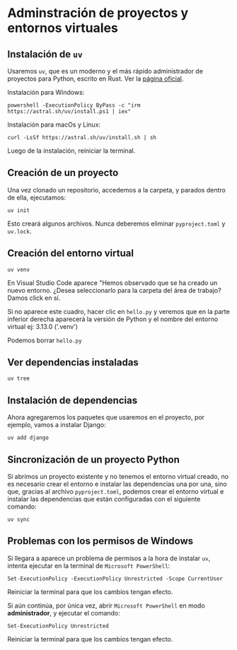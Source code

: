 # Adminstración de proyectos y entornos virtuales

## Instalación de `uv`

Usaremos `uv`, que es un moderno y el más rápido administrador de proyectos para Python, escrito en Rust. Ver la [página oficial](https://docs.astral.sh/uv/).

Instalación para Windows:

    powershell -ExecutionPolicy ByPass -c "irm https://astral.sh/uv/install.ps1 | iex"

Instalación para macOs y Linux:

    curl -LsSf https://astral.sh/uv/install.sh | sh

Luego de la instalación, reiniciar la terminal.

## Creación de un proyecto

Una vez clonado un repositorio, accedemos a la carpeta, y parados dentro de ella, ejecutamos:

    uv init

Esto creará algunos archivos. Nunca deberemos eliminar `pyproject.toml` y `uv.lock`. 

## Creación del entorno virtual

    uv venv

En Visual Studio Code aparece "Hemos observado que se ha creado un nuevo entorno. ¿Desea seleccionarlo para la carpeta del área de trabajo? Damos click en sí.

Si no aparece este cuadro, hacer clic en `hello.py` y veremos que en la parte inferior derecha aparecerá la versión de Python y el nombre del entorno virtual ej: 3.13.0 ('.venv')

Podemos borrar `hello.py`

## Ver dependencias instaladas

    uv tree

## Instalación de dependencias

Ahora agregaremos los paquetes que usaremos en el proyecto, por ejemplo, vamos a instalar Django:

    uv add django

## Sincronización de un proyecto Python

Si abrimos un proyecto existente y no tenemos el entorno virtual creado, no es necesario crear el entorno e instalar las dependencias una por una, sino que, gracias al archivo `pyproject.toml`, podemos crear el entorno virtual e instalar las dependencias que están configuradas con el siguiente comando:

    uv sync

## Problemas con los permisos de Windows

Si llegara a aparece un problema de permisos a la hora de instalar `uv`, intenta ejecutar en la terminal de `Microsoft PowerShell`:

    Set-ExecutionPolicy -ExecutionPolicy Unrestricted -Scope CurrentUser 

Reiniciar la terminal para que los cambios tengan efecto.

Si aún continúa, por única vez, abrir `Microsoft PowerShell` en modo **administrador**, y ejecutar el comando:

    Set-ExecutionPolicy Unrestricted

Reiniciar la terminal para que los cambios tengan efecto.
